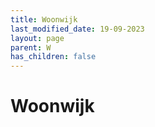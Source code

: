 ```yaml
---
title: Woonwijk
last_modified_date: 19-09-2023
layout: page
parent: W
has_children: false
---
```


Woonwijk
========

